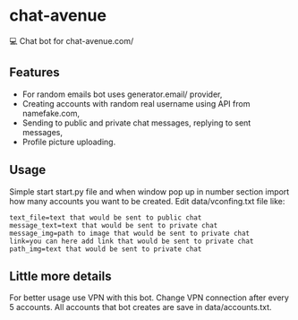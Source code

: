 # chat-avenue
💻 Chat bot for chat-avenue.com/

## Features

- For random emails bot uses generator.email/ provider,
- Creating accounts with random real username using API from namefake.com,
- Sending to public and private chat messages, replying to sent messages,
- Profile picture uploading.

## Usage

Simple start start.py file and when window pop up in number section import how many accounts you want to be created. 
Edit data/vconfing.txt file like:

```
text_file=text that would be sent to public chat
message_text=text that would be sent to private chat
message_img=path to image that would be sent to private chat
link=you can here add link that would be sent to private chat
path_img=text that would be sent to private chat
```

## Little more details

For better usage use VPN with this bot. Change VPN connection after every 5 accounts. All accounts that bot creates are save in data/accounts.txt.
